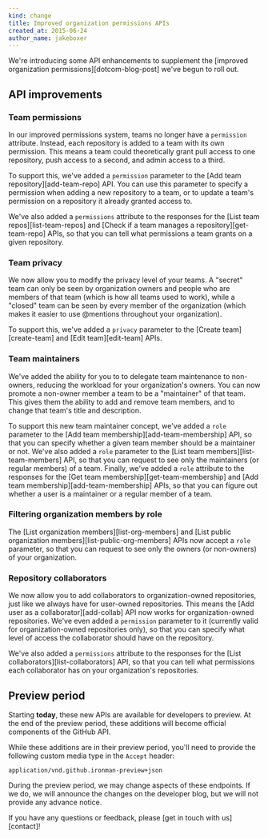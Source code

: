 ```yaml
---
kind: change
title: Improved organization permissions APIs
created_at: 2015-06-24
author_name: jakeboxer
---
```


We're introducing some API enhancements to supplement the [improved organization permissions][dotcom-blog-post] we've begun to roll out.

## API improvements

### Team permissions

In our improved permissions system, teams no longer have a `permission` attribute. Instead, each repository is added to a team with its own permission. This means a team could theoretically grant pull access to one repository, push access to a second, and admin access to a third.

To support this, we've added a `permission` parameter to the [Add team repository][add-team-repo] API. You can use this parameter to specify a permission when adding a new repository to a team, or to update a team's permission on a repository it already granted access to.

We've also added a `permissions` attribute to the responses for the [List team repos][list-team-repos] and [Check if a team manages a repository][get-team-repo] APIs, so that you can tell what permissions a team grants on a given repository.

### Team privacy

We now allow you to modify the privacy level of your teams. A "secret" team can only be seen by organization owners and people who are members of that team (which is how all teams used to work), while a "closed" team can be seen by every member of the organization (which makes it easier to use @mentions throughout your organization).

To support this, we've added a `privacy` parameter to the [Create team][create-team] and [Edit team][edit-team] APIs.

### Team maintainers

We've added the ability for you to to delegate team maintenance to non-owners, reducing the workload for your organization's owners. You can now promote a non-owner member a team to be a "maintainer" of that team. This gives them the ability to add and remove team members, and to change that team's title and description.

To support this new team maintainer concept, we've added a `role` parameter to the [Add team membership][add-team-membership] API, so that you can specify whether a given team member should be a maintainer or not. We've also added a `role` parameter to the [List team members][list-team-members] API, so that you can request to see only the maintainers (or regular members) of a team. Finally, we've added a `role` attribute to the responses for the [Get team membership][get-team-membership] and [Add team membership][add-team-membership] APIs, so that you can figure out whether a user is a maintainer or a regular member of a team.

### Filtering organization members by role

The [List organization members][list-org-members] and [List public organization members][list-public-org-members] APIs now accept a `role` parameter, so that you can request to see only the owners (or non-owners) of your organization.

### Repository collaborators

We now allow you to add collaborators to organization-owned repositories, just like we always have for user-owned repositories. This means the [Add user as a collaborator][add-collab] API now works for organization-owned repositories. We've even added a `permission` parameter to it (currently valid for organization-owned repositories only), so that you can specify what level of access the collaborator should have on the repository.

We've also added a `permissions` attribute to the responses for the [List collaborators][list-collaborators] API, so that you can tell what permissions each collaborator has on your organization's repositories.

## Preview period

Starting **today**, these new APIs are available for developers to preview. At the end of the preview period, these additions will become official components of the GitHub API.

While these additions are in their preview period, you'll need to provide the following custom media type in the `Accept` header:

    application/vnd.github.ironman-preview+json

During the preview period, we may change aspects of these endpoints. If we do, we will announce the changes on the developer blog, but we will not provide any advance notice.

If you have any questions or feedback, please [get in touch with us][contact]!
